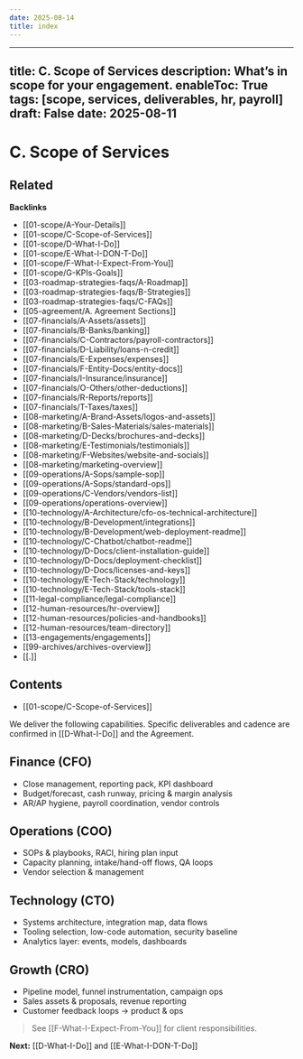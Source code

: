 ```yaml
---
date: 2025-08-14
title: index
---
```

---
title: C. Scope of Services
description: What’s in scope for your engagement.
enableToc: True
tags: [scope, services, deliverables, hr, payroll]
draft: False
date: 2025-08-11
---
# C. Scope of Services

<!-- RELATED:START -->

## Related
**Backlinks**
- [[01-scope/A-Your-Details]]
- [[01-scope/C-Scope-of-Services]]
- [[01-scope/D-What-I-Do]]
- [[01-scope/E-What-I-DON-T-Do]]
- [[01-scope/F-What-I-Expect-From-You]]
- [[01-scope/G-KPIs-Goals]]
- [[03-roadmap-strategies-faqs/A-Roadmap]]
- [[03-roadmap-strategies-faqs/B-Strategies]]
- [[03-roadmap-strategies-faqs/C-FAQs]]
- [[05-agreement/A. Agreement Sections]]
- [[07-financials/A-Assets/assets]]
- [[07-financials/B-Banks/banking]]
- [[07-financials/C-Contractors/payroll-contractors]]
- [[07-financials/D-Liability/loans-n-credit]]
- [[07-financials/E-Expenses/expenses]]
- [[07-financials/F-Entity-Docs/entity-docs]]
- [[07-financials/I-Insurance/insurance]]
- [[07-financials/O-Others/other-deductions]]
- [[07-financials/R-Reports/reports]]
- [[07-financials/T-Taxes/taxes]]
- [[08-marketing/A-Brand-Assets/logos-and-assets]]
- [[08-marketing/B-Sales-Materials/sales-materials]]
- [[08-marketing/D-Decks/brochures-and-decks]]
- [[08-marketing/E-Testimonials/testimonials]]
- [[08-marketing/F-Websites/website-and-socials]]
- [[08-marketing/marketing-overview]]
- [[09-operations/A-Sops/sample-sop]]
- [[09-operations/A-Sops/standard-ops]]
- [[09-operations/C-Vendors/vendors-list]]
- [[09-operations/operations-overview]]
- [[10-technology/A-Architecture/cfo-os-technical-architecture]]
- [[10-technology/B-Development/integrations]]
- [[10-technology/B-Development/web-deployment-readme]]
- [[10-technology/C-Chatbot/chatbot-readme]]
- [[10-technology/D-Docs/client-installation-guide]]
- [[10-technology/D-Docs/deployment-checklist]]
- [[10-technology/D-Docs/licenses-and-keys]]
- [[10-technology/E-Tech-Stack/technology]]
- [[10-technology/E-Tech-Stack/tools-stack]]
- [[11-legal-compliance/legal-compliance]]
- [[12-human-resources/hr-overview]]
- [[12-human-resources/policies-and-handbooks]]
- [[12-human-resources/team-directory]]
- [[13-engagements/engagements]]
- [[99-archives/archives-overview]]
- [[.]]

<!-- RELATED:END -->

<!-- AUTO-TOC:START -->

## Contents
- [[01-scope/C-Scope-of-Services]]

<!-- AUTO-TOC:END -->

We deliver the following capabilities. Specific deliverables and cadence are confirmed in [[D-What-I-Do]] and the Agreement.

## Finance (CFO)
- Close management, reporting pack, KPI dashboard
- Budget/forecast, cash runway, pricing & margin analysis
- AR/AP hygiene, payroll coordination, vendor controls

## Operations (COO)
- SOPs & playbooks, RACI, hiring plan input
- Capacity planning, intake/hand-off flows, QA loops
- Vendor selection & management

## Technology (CTO)
- Systems architecture, integration map, data flows
- Tooling selection, low-code automation, security baseline
- Analytics layer: events, models, dashboards

## Growth (CRO)
- Pipeline model, funnel instrumentation, campaign ops
- Sales assets & proposals, revenue reporting
- Customer feedback loops → product & ops

> See [[F-What-I-Expect-From-You]] for client responsibilities.

**Next:** [[D-What-I-Do]] and [[E-What-I-DON-T-Do]]